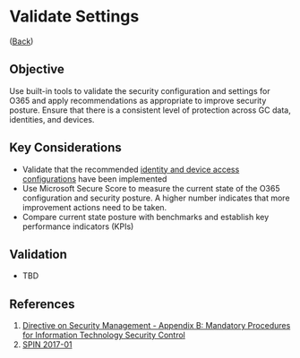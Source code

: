# Validate Settings

([Back](../README.md))

## Objective

Use built-in tools to validate the security configuration and settings for O365 and apply recommendations as appropriate to improve security posture. Ensure that there is a consistent level of protection across GC data, identities, and devices.

## Key Considerations

* Validate that the recommended [identity and device access configurations](https://docs.microsoft.com/en-us/microsoft-365/enterprise/microsoft-365-policies-configurations?view=o365-worldwide) have been implemented
* Use Microsoft Secure Score to measure the current state of the O365 configuration and security posture. A higher number indicates that more improvement actions need to be taken.
* Compare current state posture with benchmarks and establish key performance indicators (KPIs)

## Validation

* TBD

## References

1. [Directive on Security Management - Appendix B: Mandatory Procedures for Information Technology Security Control](https://www.tbs-sct.gc.ca/pol/doc-eng.aspx?id=32611&section=procedure&p=B)
2. [SPIN 2017-01](https://www.canada.ca/en/treasury-board-secretariat/services/access-information-privacy/security-identity-management/direction-secure-use-commercial-cloud-services-spin.html)
